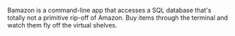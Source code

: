 Bamazon is a command-line app that accesses a SQL database that's totally not a primitive rip-off of Amazon.  Buy items through the terminal and watch them fly off the virtual shelves.

